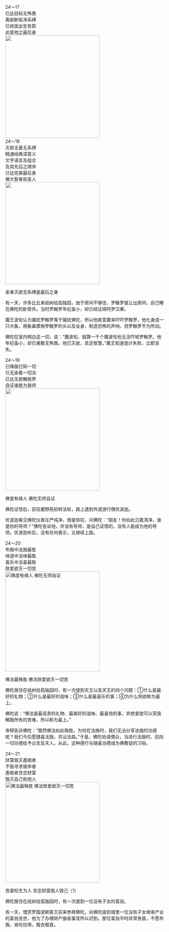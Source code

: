 <div class="e2">
<div>
24～17<br>
 已达目标无怖畏<br>
 离欲断垢净系缚<br>
 已经拔出生有箭<br>
 此是他之最后身
</div>
<img src="images/fjj-89-1.jpg" width="300" height="326" alt=""/>
</div>


<div class="e2">
<div>
24～18<br>
 灭欲无着无系缚<br>
 精通经典深意义<br>
 文字语言及组合<br>
 及其先后之顺序<br>
 已达完美最后身<br>
 佛大智者和圣人
</div>
<img src="images/fjj-89-2.jpg" width="300" height="324" alt=""/>
</div>

圣者灭欲无系缚是最后之身

有一天，许多比丘来祇树给孤独园，由于房间不够住，罗睺罗就让出房间，自己睡在佛陀的卧房外。当时罗睺罗年纪虽小，却已经证得阿罗汉果。

魔王波旬认为骚扰罗睺罗等于骚扰佛陀，所以他故意要来吓吓罗睺罗。他化身成一只大象，用象鼻摩擦罗睺罗的头以及全身，制造恐怖的声响，但罗睺罗不为所动。

佛陀在室内明白这一切，说：“魔波旬，就算一千个魔波旬也无法吓唬罗睺罗。他年纪虽小，却已勇敢无怖畏。他已灭欲，具足智慧。”魔王知道诡计失败，立即消失。


<div class="e2">
<div>
24～19<br>
 已降服已知一切<br>
 已无染着一切法<br>
 已达无欲解脱界<br>
 自证谁能为我师
</div>
<img src="images/fjj-89-3.jpg" width="300" height="325" alt=""/>
</div>

佛度有缘人 佛陀无师自证

佛陀证悟后，前往鹿野苑初转法轮，路上遇到外道游行僧优波迦。

优波迦看见佛陀仪表庄严纯净，很是惊叹，问佛陀：“朋友！你如此沉着清净，谁是你的导师？”佛陀告诉他，并没有导师，是自己证悟的，没有人能成为他的导师。优波迦听后，没有任何表示，又继续上路。


<div class="e2">
<div>
24～20<br>
 布施中法施最胜<br>
 味道中法味最胜<br>
 喜乐中法喜最胜<br>
 除爱欲灭一切苦
</div>
<img src="images/fjj-89-4.jpg" width="300" height="318" alt="佛度有缘人 佛陀无师自证"/>
</div>

佛法最殊胜 佛法除爱欲灭一切苦

佛陀居住在祇树给孤独园时，有一次提到天王以及天王的四个问题：①什么是最好的礼物；②什么是最好的滋味；③什么是最喜乐的事；④为什么除欲称为最上。

佛陀说：“佛法是最高贵的礼物、最美好的滋味、最喜悦的事，弃绝爱欲可以究竟解脱所有的苦难，所以称为最上。”

帝释告诉佛陀：“既然佛法如此殊胜，为何在法施时，我们无法分享法施的功德呢？我们今后愿随喜法施，共沾法益。”于是，佛陀劝请僧众，当进行法施时，回向一切功德给予众生及天人。从此，这种德行与随喜功德成为佛教徒的习俗。


<div class="e2">
<div>
24～21<br>
 财富毁灭愚痴者<br>
 不毁寻求彼岸者<br>
 愚痴者贪恋财富<br>
 毁灭自己和他人
</div>
<img src="images/fjj-89-5.jpg" width="300" height="320" alt="佛法最殊胜 佛法除爱欲灭一切苦"/>
</div>

吝啬枉生为人 贪恋财富毁人毁己（1）

佛陀居住在祇树给孤独园时，有一次提到一位没有子女的富翁。

有一天，憍赏罗国波斯匿王前来参拜佛陀，向佛陀提到城里一位没有子女继承产业的富翁去世，他为了办理财产接收事宜所以迟到。那位富翁平时非常吝啬，不愿布施，省吃俭用，粗衣粗食。
